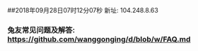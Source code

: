 ##2018年09月28日07时12分07秒 新址: 104.248.8.63
### 兔友常见问题及解答: https://github.com/wanggonging/d/blob/w/FAQ.md
